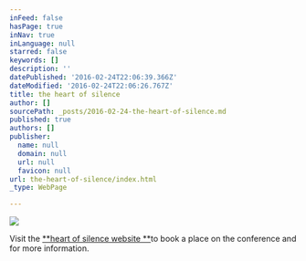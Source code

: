 ```yaml
---
inFeed: false
hasPage: true
inNav: true
inLanguage: null
starred: false
keywords: []
description: ''
datePublished: '2016-02-24T22:06:39.366Z'
dateModified: '2016-02-24T22:06:26.767Z'
title: the heart of silence
author: []
sourcePath: _posts/2016-02-24-the-heart-of-silence.md
published: true
authors: []
publisher:
  name: null
  domain: null
  url: null
  favicon: null
url: the-heart-of-silence/index.html
_type: WebPage

---
```

![](https://s3-us-west-2.amazonaws.com/the-grid-img/p/b3b4c2c9153d6f7ea97e8d51ddc4970a2a92f888.jpg)

Visit the [**heart of silence website **][0]to book a place on the conference and for more information.

[0]: www.theheartofsilence.co.uk
